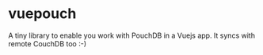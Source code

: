 # vuepouch
A tiny library to enable you work with PouchDB in a Vuejs app. It syncs with remote CouchDB too :-)
